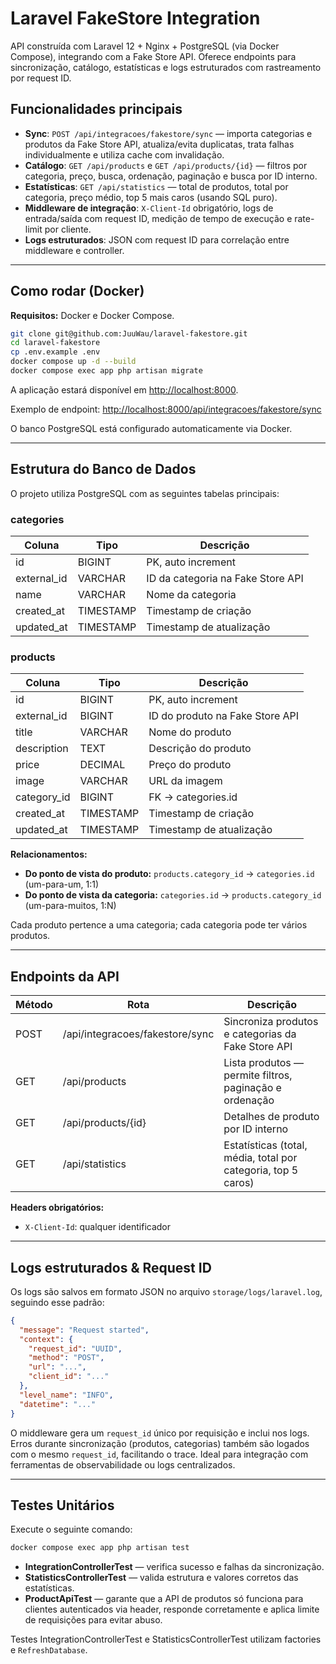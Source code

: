 # Laravel FakeStore Integration

API construída com Laravel 12 + Nginx + PostgreSQL (via Docker Compose), integrando com a Fake Store API.
Oferece endpoints para sincronização, catálogo, estatísticas e logs estruturados com rastreamento por request ID.

## Funcionalidades principais

* **Sync**: `POST /api/integracoes/fakestore/sync` — importa categorias e produtos da Fake Store API, atualiza/evita duplicatas, trata falhas individualmente e utiliza cache com invalidação.
* **Catálogo**: `GET /api/products` e `GET /api/products/{id}` — filtros por categoria, preço, busca, ordenação, paginação e busca por ID interno.
* **Estatísticas**: `GET /api/statistics` — total de produtos, total por categoria, preço médio, top 5 mais caros (usando SQL puro).
* **Middleware de integração**: `X-Client-Id` obrigatório, logs de entrada/saída com request ID, medição de tempo de execução e rate-limit por cliente.
* **Logs estruturados**: JSON com request ID para correlação entre middleware e controller.

---

## Como rodar (Docker)

**Requisitos:** Docker e Docker Compose.

```bash
git clone git@github.com:JuuWau/laravel-fakestore.git
cd laravel-fakestore
cp .env.example .env
docker compose up -d --build
docker compose exec app php artisan migrate
```

A aplicação estará disponível em [http://localhost:8000](http://localhost:8000).

Exemplo de endpoint: [http://localhost:8000/api/integracoes/fakestore/sync](http://localhost:8000/api/integracoes/fakestore/sync)

O banco PostgreSQL está configurado automaticamente via Docker.

---

## Estrutura do Banco de Dados

O projeto utiliza PostgreSQL com as seguintes tabelas principais:

### categories

| Coluna       | Tipo      | Descrição                         |
| ------------ | --------- | --------------------------------- |
| id           | BIGINT    | PK, auto increment                |
| external_id  | VARCHAR   | ID da categoria na Fake Store API |
| name         | VARCHAR   | Nome da categoria                 |
| created_at   | TIMESTAMP | Timestamp de criação              |
| updated_at   | TIMESTAMP | Timestamp de atualização          |

### products

| Coluna       | Tipo      | Descrição                       |
| ------------ | --------- | ------------------------------- |
| id           | BIGINT    | PK, auto increment              |
| external_id  | BIGINT    | ID do produto na Fake Store API |
| title        | VARCHAR   | Nome do produto                 |
| description  | TEXT      | Descrição do produto            |
| price        | DECIMAL   | Preço do produto                |
| image        | VARCHAR   | URL da imagem                   |
| category_id  | BIGINT    | FK -> categories.id             |
| created_at   | TIMESTAMP | Timestamp de criação            |
| updated_at   | TIMESTAMP | Timestamp de atualização        |

**Relacionamentos:**

* **Do ponto de vista do produto:** `products.category_id` → `categories.id` (um-para-um, 1:1)
* **Do ponto de vista da categoria:** `categories.id` → `products.category_id` (um-para-muitos, 1:N)

Cada produto pertence a uma categoria; cada categoria pode ter vários produtos.

---

## Endpoints da API

| Método | Rota                            | Descrição                                                     |
| ------ | ------------------------------- | ------------------------------------------------------------- |
| POST   | /api/integracoes/fakestore/sync | Sincroniza produtos e categorias da Fake Store API            |
| GET    | /api/products                   | Lista produtos — permite filtros, paginação e ordenação       |
| GET    | /api/products/{id}              | Detalhes de produto por ID interno                            |
| GET    | /api/statistics                 | Estatísticas (total, média, total por categoria, top 5 caros) |

**Headers obrigatórios:**

* `X-Client-Id`: qualquer identificador

---

## Logs estruturados & Request ID

Os logs são salvos em formato JSON no arquivo `storage/logs/laravel.log`, seguindo esse padrão:

```json
{
  "message": "Request started",
  "context": {
    "request_id": "UUID",
    "method": "POST",
    "url": "...",
    "client_id": "..."
  },
  "level_name": "INFO",
  "datetime": "..."
}
```

O middleware gera um `request_id` único por requisição e inclui nos logs.
Erros durante sincronização (produtos, categorias) também são logados com o mesmo `request_id`, facilitando o trace.
Ideal para integração com ferramentas de observabilidade ou logs centralizados.

---

## Testes Unitários

Execute o seguinte comando:

```bash
docker compose exec app php artisan test
```

* **IntegrationControllerTest** — verifica sucesso e falhas da sincronização.
* **StatisticsControllerTest** — valida estrutura e valores corretos das estatísticas.
* **ProductApiTest** — garante que a API de produtos só funciona para clientes autenticados via header, responde corretamente e aplica limite de requisições para evitar abuso.

Testes IntegrationControllerTest e StatisticsControllerTest utilizam factories e `RefreshDatabase`.



